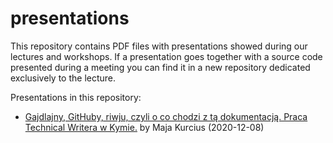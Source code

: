 # presentations
This repository contains PDF files with presentations showed during our lectures and workshops. If a presentation goes together with a source code presented during a meeting you can find it in a new repository dedicated exclusively to the lecture.

Presentations in this repository:

- [Gajdlajny, GitHuby, riwju, czyli o co chodzi z tą dokumentacją. Praca Technical Writera w Kymie.](HYC-2020-12-08-Maja-Kurcius-presentation-Gajdlajny-Githuby-riwju-Dokumentacja-Praca-TW-w-Kymie.pdf) by Maja Kurcius (2020-12-08)
